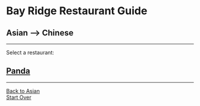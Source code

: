 # Bay Ridge Restaurant Guide
## Asian --> Chinese
---
Select a restaurant:
## [Panda](https://www.pandabrooklyn.com/)
---
[Back to Asian](asian.md)  
[Start Over](../home.md/)